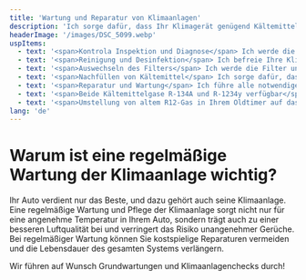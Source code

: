 ```yaml
---
title: 'Wartung und Reparatur von Klimaanlagen'
description: 'Ich sorge dafür, dass Ihr Klimagerät genügend Kältemittel für einen störungsfreien Betrieb hat.'
headerImage: '/images/DSC_5099.webp'
uspItems:
  - text: '<span>Kontrola Inspektion und Diagnose</span> Ich werde die gesamte Klimaanlage sorgfältig inspizieren, um eventuelle Fehler zu erkennen und die optimale Lösung vorzuschlagen.'
  - text: '<span>Reinigung und Desinfektion</span> Ich befreie Ihre Klimaanlage mit speziellen Reinigungsmitteln und -techniken von Bakterien, Schimmel und unangenehmen Gerüchen.'
  - text: '<span>Auswechseln des Filters</span> Ich werde die Filter und alle beschädigten Teile austauschen, damit das System weiterhin problemlos funktioniert.'
  - text: '<span>Nachfüllen von Kältemittel</span> Ich sorge dafür, dass Ihr Klimagerät genügend Kältemittel für einen störungsfreien Betrieb hat.'
  - text: '<span>Reparatur und Wartung</span> Ich führe alle notwendigen Reparaturen und den Austausch von Teilen durch, damit Ihre Klimaanlage zuverlässig und effizient läuft.'
  - text: '<span>Beide Kältemittelgase R-134A und R-1234y verfügbar</span> Wir warten alle Fahrzeuge.'
  - text: '<span>Umstellung von altem R12-Gas in Ihrem Oldtimer auf das neue Kältemittel R-134a</span'
lang: 'de'
---
```


# Warum ist eine regelmäßige Wartung der Klimaanlage wichtig?

Ihr Auto verdient nur das Beste, und dazu gehört auch seine Klimaanlage. Eine regelmäßige Wartung und Pflege der Klimaanlage sorgt nicht nur für eine angenehme Temperatur in Ihrem Auto, sondern trägt auch zu einer besseren Luftqualität bei und verringert das Risiko unangenehmer Gerüche. Bei regelmäßiger Wartung können Sie kostspielige Reparaturen vermeiden und die Lebensdauer des gesamten Systems verlängern.

<span class = "color-primary">Wir führen auf Wunsch Grundwartungen und Klimaanlagenchecks durch!</span>
